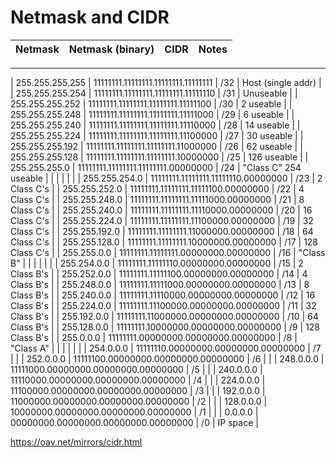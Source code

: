 # Netmask and CIDR

| Netmask              | Netmask (binary)                 			| CIDR	| Notes |
|--------|-------------|-------|-------|    
_____________________________________________________________________________
| 255.255.255.255 | 11111111.11111111.11111111.11111111  |		/32  	|	Host (single addr)  |
| 255.255.255.254 | 11111111.11111111.11111111.11111110  |		/31  	|	Unuseable  |
| 255.255.255.252 | 11111111.11111111.11111111.11111100  |		/30   | 	2  useable  |
| 255.255.255.248 | 11111111.11111111.11111111.11111000  |		/29   | 	6  useable  |
| 255.255.255.240 | 11111111.11111111.11111111.11110000  |		/28   |	14  useable  |
| 255.255.255.224 | 11111111.11111111.11111111.11100000  |	/27   |	30  useable  |
| 255.255.255.192 | 11111111.11111111.11111111.11000000  |	/26   |	62  useable  |
| 255.255.255.128 | 11111111.11111111.11111111.10000000  |	/25  	|	126  useable | 
| 255.255.255.0   | 11111111.11111111.11111111.00000000  |		/24 	|	"Class C" 254 useable | 
| | | | |
| 255.255.254.0  |  11111111.11111111.11111110.00000000  |	/23    |	2  Class C's  |
| 255.255.252.0  |  11111111.11111111.11111100.00000000  |	/22    |	4  Class C's  |
| 255.255.248.0  |  11111111.11111111.11111000.00000000  |	/21    |	8  Class C's  |
| 255.255.240.0  |  11111111.11111111.11110000.00000000  |	/20   |	16  Class C's  |
| 255.255.224.0  |  11111111.11111111.11100000.00000000  |	/19   |		32  Class C's | 
| 255.255.192.0  |  11111111.11111111.11000000.00000000  |	/18   |		64  Class C's  |
| 255.255.128.0  |  11111111.11111111.10000000.00000000  |	/17  	|	128  Class C's  |
| 255.255.0.0    |  11111111.11111111.00000000.00000000  |	/16  	|	"Class B"  |
|  | | | |
| 255.254.0.0   |   11111111.11111110.00000000.00000000  |	/15   | 	2  Class B's  |
| 255.252.0.0   |   11111111.11111100.00000000.00000000  |	/14   | 	4  Class B's  |
| 255.248.0.0   |   11111111.11111000.00000000.00000000  |	/13   | 	8  Class B's  |
| 255.240.0.0   |   11111111.11110000.00000000.00000000  |	/12   |		16  Class B's  |
| 255.224.0.0   |   11111111.11100000.00000000.00000000  |	/11   |		32  Class B's  |
| 255.192.0.0   |   11111111.11000000.00000000.00000000  |	/10   |		64  Class B's  |
| 255.128.0.0   |   11111111.10000000.00000000.00000000  |	/9   	|	128  Class B's  |
| 255.0.0.0     |   11111111.00000000.00000000.00000000  |	/8   	|	"Class A"  |
|   | | | |
| 254.0.0.0   |     11111110.00000000.00000000.00000000  |	/7  | |
| 252.0.0.0   |     11111100.00000000.00000000.00000000  |	/6  | |
| 248.0.0.0   |     11111000.00000000.00000000.00000000  |	/5  | |
| 240.0.0.0   |     11110000.00000000.00000000.00000000  |	/4  | |
| 224.0.0.0   |     11100000.00000000.00000000.00000000  |	/3  | |
| 192.0.0.0   |     11000000.00000000.00000000.00000000  |	/2  | |
| 128.0.0.0   |     10000000.00000000.00000000.00000000  |	/1  | |
| 0.0.0.0     |     00000000.00000000.00000000.00000000  |	/0  | IP space  |


https://oav.net/mirrors/cidr.html
